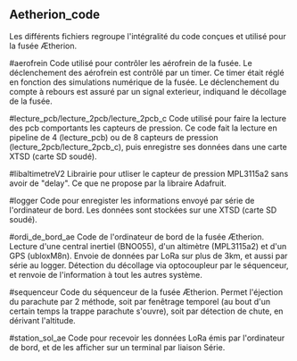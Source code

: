 ## Aetherion_code
  Les différents fichiers regroupe l'intégralité du code conçues et utilisé pour la fusée Ætherion.

#aerofrein
  Code utilisé pour contrôler les aérofrein de la fusée. Le déclenchement des aérofrein est contrôlé par un timer. Ce timer était réglé en fonction des simulations numérique de la fusée. Le déclenchement du compte à rebours est assuré par un signal exterieur, indiquand le décollage de la fusée. 

#lecture_pcb/lecture_2pcb/lecture_2pcb_c
  Code utilisé pour faire la lecture des pcb comportants les capteurs de pression. Ce code fait la lecture en pipeline de 4 (lecture_pcb) ou de 8 capteurs de pression (lecture_2pcb/lecture_2pcb_c), puis enregistre ses données dans une carte XTSD (carte SD soudé).

#libaltimetreV2
  Librairie pour utliser le capteur de pression MPL3115a2 sans avoir de "delay". Ce que ne propose par la libraire Adafruit.

#logger
  Code pour enregister les informations envoyé par série de l'ordinateur de bord. Les données sont stockées sur une XTSD (carte SD soudé).

#ordi_de_bord_ae
  Code de l'ordinateur de bord de la fusée Ætherion. Lecture d'une central inertiel (BNO055), d'un altimètre (MPL3115a2) et d'un GPS (ubloxM8n). Envoie de données par LoRa sur plus de 3km, et aussi par série au logger. Détection du décollage via optocoupleur par le séquenceur, et renvoie de l'information à tout les autres système.

#sequenceur
  Code du séquenceur de la fusée Ætherion. Permet l'éjection du parachute par 2 méthode, soit par fenêtrage temporel (au bout d'un certain temps la trappe parachute s'ouvre), soit par détection de chute, en dérivant l'altitude.

#station_sol_ae
  Code pour recevoir les données LoRa émis par l'ordinateur de bord, et de les afficher sur un terminal par liaison Série.


